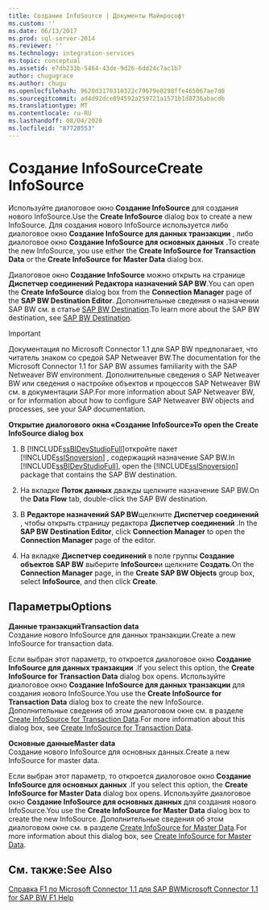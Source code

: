 ```yaml
---
title: Создание InfoSource | Документы Майкрософт
ms.custom: ''
ms.date: 06/13/2017
ms.prod: sql-server-2014
ms.reviewer: ''
ms.technology: integration-services
ms.topic: conceptual
ms.assetid: e7db233b-5464-43de-9d26-6dd24c7ac1b7
author: chugugrace
ms.author: chugu
ms.openlocfilehash: 9620d3170310322c79679e8298ffe465067ae7d8
ms.sourcegitcommit: ad4d92dce894592a259721a1571b1d8736abacdb
ms.translationtype: MT
ms.contentlocale: ru-RU
ms.lasthandoff: 08/04/2020
ms.locfileid: "87728553"
---
```

# <a name="create-infosource"></a><span data-ttu-id="fbbc7-102">Создание InfoSource</span><span class="sxs-lookup"><span data-stu-id="fbbc7-102">Create InfoSource</span></span>
  <span data-ttu-id="fbbc7-103">Используйте диалоговое окно **Создание InfoSource** для создания нового InfoSource.</span><span class="sxs-lookup"><span data-stu-id="fbbc7-103">Use the **Create InfoSource** dialog box to create a new InfoSource.</span></span> <span data-ttu-id="fbbc7-104">Для создания нового InfoSource используется либо диалоговое окно **Создание InfoSource для данных транзакции** , либо диалоговое окно **Создание InfoSource для основных данных** .</span><span class="sxs-lookup"><span data-stu-id="fbbc7-104">To create the new InfoSource, you use either the **Create InfoSource for Transaction Data** or the **Create InfoSource for Master Data** dialog box.</span></span>  
  
 <span data-ttu-id="fbbc7-105">Диалоговое окно **Создание InfoSource** можно открыть на странице **Диспетчер соединений** **Редактора назначений SAP BW**.</span><span class="sxs-lookup"><span data-stu-id="fbbc7-105">You can open the **Create InfoSource** dialog box from the **Connection Manager** page of the **SAP BW Destination Editor**.</span></span> <span data-ttu-id="fbbc7-106">Дополнительные сведения о назначении SAP BW см. в статье [SAP BW Destination](sap-bw-destination.md).</span><span class="sxs-lookup"><span data-stu-id="fbbc7-106">To learn more about the SAP BW destination, see [SAP BW Destination](sap-bw-destination.md).</span></span>  
  
> [!IMPORTANT]  
>  <span data-ttu-id="fbbc7-107">Документация по Microsoft Connector 1.1 для SAP BW предполагает, что читатель знаком со средой SAP Netweaver BW.</span><span class="sxs-lookup"><span data-stu-id="fbbc7-107">The documentation for the Microsoft Connector 1.1 for SAP BW assumes familiarity with the SAP Netweaver BW environment.</span></span> <span data-ttu-id="fbbc7-108">Дополнительные сведения о SAP Netweaver BW или сведения о настройке объектов и процессов SAP Netweaver BW см. в документации SAP.</span><span class="sxs-lookup"><span data-stu-id="fbbc7-108">For more information about SAP Netweaver BW, or for information about how to configure SAP Netweaver BW objects and processes, see your SAP documentation.</span></span>  
  
 <span data-ttu-id="fbbc7-109">**Открытие диалогового окна «Создание InfoSource»**</span><span class="sxs-lookup"><span data-stu-id="fbbc7-109">**To open the Create InfoSource dialog box**</span></span>  
  
1.  <span data-ttu-id="fbbc7-110">В [!INCLUDE[ssBIDevStudioFull](../../includes/ssbidevstudiofull-md.md)]откройте пакет [!INCLUDE[ssISnoversion](../../includes/ssisnoversion-md.md)] , содержащий назначение SAP BW.</span><span class="sxs-lookup"><span data-stu-id="fbbc7-110">In [!INCLUDE[ssBIDevStudioFull](../../includes/ssbidevstudiofull-md.md)], open the [!INCLUDE[ssISnoversion](../../includes/ssisnoversion-md.md)] package that contains the SAP BW destination.</span></span>  
  
2.  <span data-ttu-id="fbbc7-111">На вкладке **Поток данных** дважды щелкните назначение SAP BW.</span><span class="sxs-lookup"><span data-stu-id="fbbc7-111">On the **Data Flow** tab, double-click the SAP BW destination.</span></span>  
  
3.  <span data-ttu-id="fbbc7-112">В **Редакторе назначений SAP BW**щелкните **Диспетчер соединений** , чтобы открыть страницу редактора **Диспетчер соединений** .</span><span class="sxs-lookup"><span data-stu-id="fbbc7-112">In the **SAP BW Destination Editor**, click **Connection Manager** to open the **Connection Manager** page of the editor.</span></span>  
  
4.  <span data-ttu-id="fbbc7-113">На вкладке **Диспетчер соединений** в поле группы **Создание объектов SAP BW** выберите **InfoSource**и щелкните **Создать**.</span><span class="sxs-lookup"><span data-stu-id="fbbc7-113">On the **Connection Manager** page, in the **Create SAP BW Objects** group box, select **InfoSource**, and then click **Create**.</span></span>  
  
## <a name="options"></a><span data-ttu-id="fbbc7-114">Параметры</span><span class="sxs-lookup"><span data-stu-id="fbbc7-114">Options</span></span>  
 <span data-ttu-id="fbbc7-115">**Данные транзакций**</span><span class="sxs-lookup"><span data-stu-id="fbbc7-115">**Transaction data**</span></span>  
 <span data-ttu-id="fbbc7-116">Создание нового InfoSource для данных транзакции.</span><span class="sxs-lookup"><span data-stu-id="fbbc7-116">Create a new InfoSource for transaction data.</span></span>  
  
 <span data-ttu-id="fbbc7-117">Если выбран этот параметр, то откроется диалоговое окно **Создание InfoSource для данных транзакции** .</span><span class="sxs-lookup"><span data-stu-id="fbbc7-117">If you select this option, the **Create InfoSource for Transaction Data** dialog box opens.</span></span> <span data-ttu-id="fbbc7-118">Используйте диалоговое окно **Создание InfoSource для данных транзакции** для создания нового InfoSource.</span><span class="sxs-lookup"><span data-stu-id="fbbc7-118">You use the **Create InfoSource for Transaction Data** dialog box to create the new InfoSource.</span></span> <span data-ttu-id="fbbc7-119">Дополнительные сведения об этом диалоговом окне см. в разделе [Create InfoSource for Transaction Data](create-infosource-for-transaction-data.md).</span><span class="sxs-lookup"><span data-stu-id="fbbc7-119">For more information about this dialog box, see [Create InfoSource for Transaction Data](create-infosource-for-transaction-data.md).</span></span>  
  
 <span data-ttu-id="fbbc7-120">**Основные данные**</span><span class="sxs-lookup"><span data-stu-id="fbbc7-120">**Master data**</span></span>  
 <span data-ttu-id="fbbc7-121">Создание нового InfoSource для основных данных.</span><span class="sxs-lookup"><span data-stu-id="fbbc7-121">Create a new InfoSource for master data.</span></span>  
  
 <span data-ttu-id="fbbc7-122">Если выбран этот параметр, то откроется диалоговое окно **Создание InfoSource для основных данных** .</span><span class="sxs-lookup"><span data-stu-id="fbbc7-122">If you select this option, the **Create InfoSource for Master Data** dialog box opens.</span></span> <span data-ttu-id="fbbc7-123">Используйте диалоговое окно **Создание InfoSource для основных данных** для создания нового InfoSource.</span><span class="sxs-lookup"><span data-stu-id="fbbc7-123">You use the **Create InfoSource for Master Data** dialog box to create the new InfoSource.</span></span> <span data-ttu-id="fbbc7-124">Дополнительные сведения об этом диалоговом окне см. в разделе [Create InfoSource for Master Data](create-infosource-for-master-data.md).</span><span class="sxs-lookup"><span data-stu-id="fbbc7-124">For more information about this dialog box, see [Create InfoSource for Master Data](create-infosource-for-master-data.md).</span></span>  
  
## <a name="see-also"></a><span data-ttu-id="fbbc7-125">См. также:</span><span class="sxs-lookup"><span data-stu-id="fbbc7-125">See Also</span></span>  
 [<span data-ttu-id="fbbc7-126">Справка F1 по Microsoft Connector 1.1 для SAP BW</span><span class="sxs-lookup"><span data-stu-id="fbbc7-126">Microsoft Connector 1.1 for SAP BW F1 Help</span></span>](../microsoft-connector-for-sap-bw-f1-help.md)  
  
  
